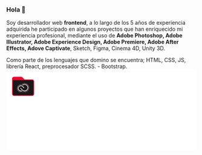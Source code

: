 ### Hola 👋
Soy desarrollador web __frontend__, a lo largo de los 5 años de experiencia adquirida he participado en algunos proyectos que han enriquecido mi experiencia profesional, mediante el uso de __Adobe Photoshop, Adobe Illustrator, Adobe Experience Design, Adobe Premiere, Adobe After Effects, Adove Captivate__, Sketch, Figma, Cinema 4D, Unity 3D.

Como parte de los lenguajes que domino se encuentra; HTML, CSS, JS, librería React, preprocesador SCSS.
    - Bootstrap.
![garyavendanio](readme.jpg)